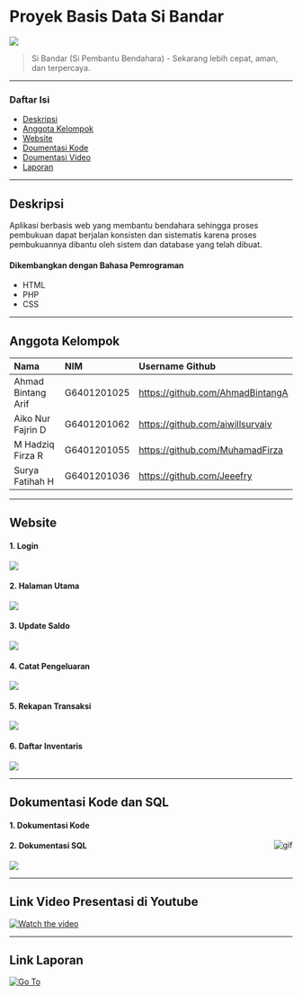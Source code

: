 # Proyek Basis Data Si Bandar

![](https://github.com/AhmadBintangA/Project-Basdat-siBandar/blob/main/1639984936681.png)

> Si Bandar (Si Pembantu Bendahara) - Sekarang lebih cepat, aman, dan terpercaya.

---

### Daftar Isi

- [Deskripsi](#deskripsi)
- [Anggota Kelompok](#anggota-kelompok)
- [Website](#website)
- [Doumentasi Kode](#Dokumentasi-Kode-dan-SQL)
- [Doumentasi Video](#Link-Video-Presentasi-di-Youtube)
- [Laporan](#Link-Laporan)

---

## Deskripsi

Aplikasi berbasis web yang membantu bendahara sehingga proses pembukuan dapat berjalan konsisten dan sistematis karena proses pembukuannya dibantu oleh sistem dan database yang telah dibuat.

#### Dikembangkan dengan Bahasa Pemrograman

- HTML
- PHP
- CSS

---

## Anggota Kelompok

| Nama                  | NIM           | Username Github                   |
| :-------------------- | :------------ | :-------------------------------- |
| Ahmad Bintang Arif    | G6401201025   | https://github.com/AhmadBintangA  |
| Aiko Nur Fajrin D     | G6401201062   | https://github.com/aiwillsurvaiv  |
| M Hadziq Firza R      | G6401201055   | https://github.com/MuhamadFirza   |
| Surya Fatihah H       | G6401201036   | https://github.com/Jeeefry        |

---

## Website

#### 1. Login

![](https://github.com/AhmadBintangA/Project-Basdat-siBandar/blob/main/login.jpg)

#### 2. Halaman Utama

![](https://github.com/AhmadBintangA/Project-Basdat-siBandar/blob/main/halaman-utama.png)

#### 3. Update Saldo

![](https://github.com/AhmadBintangA/Project-Basdat-siBandar/blob/main/update-saldo.png)

#### 4. Catat Pengeluaran

![](https://github.com/AhmadBintangA/Project-Basdat-siBandar/blob/main/catat-pengeluaran.png)

#### 5. Rekapan Transaksi

![](https://github.com/AhmadBintangA/Project-Basdat-siBandar/blob/main/catat%20pengeluaran%20new.png)

#### 6. Daftar Inventaris

![](https://github.com/AhmadBintangA/Project-Basdat-siBandar/blob/main/daftar%20inventaris%20new.png)

---

## Dokumentasi Kode dan SQL

#### 1. Dokumentasi Kode

<p><img align="right" alt="gif" src="https://github.com/AhmadBintangA/Project-Basdat-siBandar/blob/main/%E2%97%8F-formtransaksi.php-basdatfinal-Visual-Studio-Code-2021-12-21-16-12-30.gif" /></p>

#### 2. Dokumentasi SQL

![](https://github.com/AhmadBintangA/Project-Basdat-siBandar/blob/main/sql.png)

---

## Link Video Presentasi di Youtube
[![Watch the video](https://github.com/AhmadBintangA/Project-Basdat-siBandar/blob/main/unknown.png)](https://youtu.be/UA5dIDzlrvo)

---
## Link Laporan
[![Go To](https://github.com/AhmadBintangA/Project-Basdat-siBandar/blob/main/Gdocs.png)](https://docs.google.com/document/d/1JmoH2OMATBKtHjSRpr-K3c6MdUyG62H6ADZRrzYr2PQ/edit)
